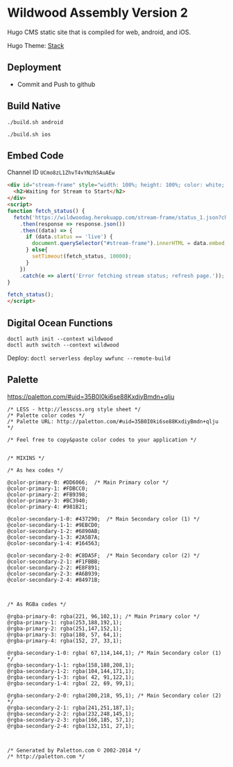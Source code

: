 # Wildwood Assembly Version 2

Hugo CMS static site that is compiled for web, android, and iOS.

Hugo Theme: [Stack](https://github.com/CaiJimmy/hugo-theme-stack)

## Deployment

- Commit and Push to github

## Build Native

```
./build.sh android

./build.sh ios
```

## Embed Code

Channel ID `UCmo8zL1ZhvT4vYNzhSAuAEw`

```html
<div id="stream-frame" style="width: 100%; height: 100%; color: white; background-color: black; display: flex; justify-content: center; align-items: center;">
  <h2>Waiting for Stream to Start</h2>
</div>
<script>
function fetch_status() {
  fetch('https://wildwoodag.herokuapp.com/stream-frame/status_1.json?channel=UCmo8zL1ZhvT4vYNzhSAuAEw&ts=' + Date.now())
    .then(response => response.json())
    .then((data) => {
      if (data.status == 'live') {
        document.querySelector("#stream-frame").innerHTML = data.embed;
      } else{
        setTimeout(fetch_status, 10000);
      }
    })
    .catch(e => alert('Error fetching stream status; refresh page.'));
}

fetch_status();
</script>
```

## Digital Ocean Functions

```
doctl auth init --context wildwood
doctl auth switch --context wildwood
```

Deploy: `doctl serverless deploy wwfunc --remote-build`

## Palette

https://paletton.com/#uid=35B0I0ki6se88KxdiyBmdn+qlju

```
/* LESS - http://lesscss.org style sheet */
/* Palette color codes */
/* Palette URL: http://paletton.com/#uid=35B0I0ki6se88KxdiyBmdn+qlju */

/* Feel free to copy&paste color codes to your application */


/* MIXINS */

/* As hex codes */

@color-primary-0: #DD6066;  /* Main Primary color */
@color-primary-1: #FDBCC0;
@color-primary-2: #FB9398;
@color-primary-3: #BC3940;
@color-primary-4: #981B21;

@color-secondary-1-0: #437290;  /* Main Secondary color (1) */
@color-secondary-1-1: #9EBCD0;
@color-secondary-1-2: #6890AB;
@color-secondary-1-3: #2A5B7A;
@color-secondary-1-4: #164563;

@color-secondary-2-0: #C8DA5F;  /* Main Secondary color (2) */
@color-secondary-2-1: #F1FBBB;
@color-secondary-2-2: #E8F891;
@color-secondary-2-3: #A6B939;
@color-secondary-2-4: #84971B;



/* As RGBa codes */

@rgba-primary-0: rgba(221, 96,102,1); /* Main Primary color */
@rgba-primary-1: rgba(253,188,192,1);
@rgba-primary-2: rgba(251,147,152,1);
@rgba-primary-3: rgba(188, 57, 64,1);
@rgba-primary-4: rgba(152, 27, 33,1);

@rgba-secondary-1-0: rgba( 67,114,144,1); /* Main Secondary color (1) */
@rgba-secondary-1-1: rgba(158,188,208,1);
@rgba-secondary-1-2: rgba(104,144,171,1);
@rgba-secondary-1-3: rgba( 42, 91,122,1);
@rgba-secondary-1-4: rgba( 22, 69, 99,1);

@rgba-secondary-2-0: rgba(200,218, 95,1); /* Main Secondary color (2) */
@rgba-secondary-2-1: rgba(241,251,187,1);
@rgba-secondary-2-2: rgba(232,248,145,1);
@rgba-secondary-2-3: rgba(166,185, 57,1);
@rgba-secondary-2-4: rgba(132,151, 27,1);



/* Generated by Paletton.com © 2002-2014 */
/* http://paletton.com */
```
